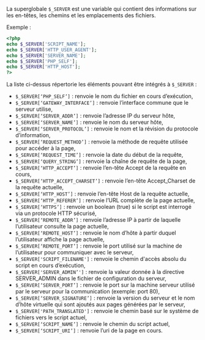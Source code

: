 La superglobale ```$_SERVER``` est une variable qui contient des informations sur les en-têtes, les chemins et les emplacements des fichiers.

Exemple :

``` php
<?php
echo $_SERVER['SCRIPT_NAME'];
echo $_SERVER['HTTP_USER_AGENT'];
echo $_SERVER['SERVER_NAME'];
echo $_SERVER['PHP_SELF'];
echo $_SERVER['HTTP_HOST'];
?> 
```

La liste ci-dessus répertorie les éléments pouvant être intégrés à ```$_SERVER``` :

- ```$_SERVER[‘PHP_SELF’]``` : renvoie le nom du fichier en cours d’exécution,
- ```$_SERVER[‘GATEWAY_INTERFACE’]``` : renvoie l’interface commune que le serveur utilise,
- ```$_SERVER[‘SERVER_ADDR’]``` : renvoie l’adresse IP du serveur hôte,
- ```$_SERVER[‘SERVER_NAME’]``` : renvoie le nom du serveur hôte,
- ```$_SERVER[‘SERVER_PROTOCOL’]``` : renvoie le nom et la révision du protocole d’information,
- ```$_SERVER[‘REQUEST_METHOD’]``` : renvoie la méthode de requête utilisée pour accéder à la page,
- ```$_SERVER[‘REQUEST_TIME’]``` : renvoie la date du début de la requête,
- ```$_SERVER[‘QUERY_STRING’]``` : renvoie la chaîne de requête de la page,
- ```$_SERVER[‘HTTP_ACCEPT’]``` : renvoie l’en-tête Accept de la requête en cours,
- ```$_SERVER[‘HTTP_ACCEPT_CHARSET’]``` : renvoie l’en-tête Accept_Charset de la requête actuelle,
- ```$_SERVER[‘HTTP_HOST’]``` : renvoie l’en-tête Host de la requête actuelle,
- ```$_SERVER[‘HTTP_REFERER’]``` : renvoie l’URL complète de la page actuelle,
- ```$_SERVER[‘HTTPS’]``` : renvoie un boolean (true) si le script est interrogé via un protocole HTTP sécurisé, 
- ```$_SERVER[‘REMOTE_ADDR’]``` : renvoie l’adresse IP à partir de laquelle l’utilisateur consulte la page actuelle,
- ```$_SERVER[‘REMOTE_HOST’]``` : renvoie le nom d’hôte à partir duquel l’utilisateur affiche la page actuelle,
- ```$_SERVER[‘REMOTE_PORT’]``` : renvoie le port utilisé sur la machine de l’utilisateur pour communiquer avec le serveur,
- ```$_SERVER['SCRIPT_FILENAME']``` : renvoie le chemin d'accès absolu du script en cours d’exécution,
- ```$_SERVER['SERVER_ADMIN’']``` : renvoie la valeur donnée à la directive SERVER_ADMIN dans le fichier de configuration du serveur,
- ```$_SERVER[‘SERVER_PORT’]``` : renvoie le port sur la machine serveur utilisé par le serveur pour la communication (exemple: port 80),
- ```$_SERVER[‘SERVER_SIGNATURE’]``` : renvoie la version du serveur et le nom d’hôte virtuelle qui sont ajoutés aux pages générées par le serveur,
- ```$_SERVER['PATH_TRANSLATED']``` : renvoie le chemin basé sur le système de fichiers vers le script actuel,
- ```$_SERVER[‘SCRIPT_NAME’]``` : renvoie le chemin du script actuel,
- ```$_SERVER[‘SCRIPT_URI’]``` : renvoie l’uri de la page en cours.
